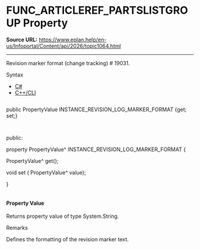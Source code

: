 # FUNC_ARTICLEREF_PARTSLISTGROUP Property

**Source URL:** https://www.eplan.help/en-us/Infoportal/Content/api/2026/topic1064.html

---

Revision marker format (change tracking) # 19031.

Syntax

- [C#](#i-syntax-CS)
- [C++/CLI](#i-syntax-CPP2005)

```
```
public PropertyValue INSTANCE_REVISION_LOG_MARKER_FORMAT {get; set;}
```
```

```
```
public:

property PropertyValue^ INSTANCE_REVISION_LOG_MARKER_FORMAT {

   PropertyValue^ get();

   void set (    PropertyValue^ value);

}
```
```

#### Property Value

Returns property value of type System.String.

Remarks

Defines the formatting of the revision marker text.
